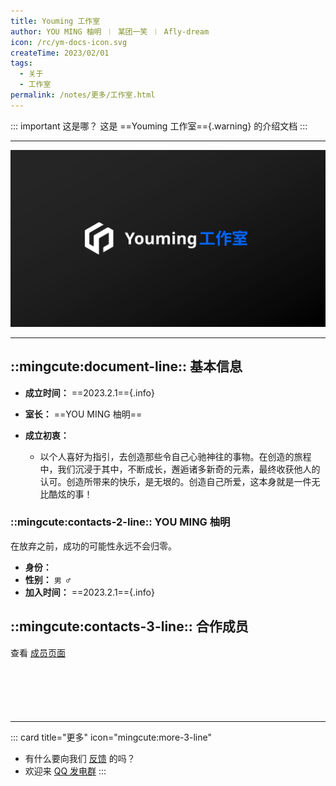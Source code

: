 ```yaml
---
title: Youming 工作室
author: YOU MING 柚明 ︱ 某团一笑 ︱ Afly-dream
icon: /rc/ym-docs-icon.svg
createTime: 2023/02/01
tags:
  - 关于
  - 工作室
permalink: /notes/更多/工作室.html
---
```


::: important 这是哪？
这是 ==Youming 工作室=={.warning} 的介绍文档
:::

---

![](/rc/ym-gzs.svg)

<LinkCard title="查看成员页面" icon="mingcute:contacts-3-line" href="/friends/" />

---

## ::mingcute:document-line:: 基本信息

- **成立时间：** ==2023.2.1=={.info}
- **室长：** ==YOU MING 柚明==
- **成立初衷：**

  - 以个人喜好为指引，去创造那些令自己心驰神往的事物。在创造的旅程中，我们沉浸于其中，不断成长，邂逅诸多新奇的元素，最终收获他人的认可。创造所带来的快乐，是无垠的。创造自己所爱，这本身就是一件无比酷炫的事！

### ::mingcute:contacts-2-line:: YOU MING 柚明

<Card title="YOU MING 柚明" icon="/rc/ym-ys.png">
  在放弃之前，成功的可能性永远不会归零。
</Card>

<CardGrid>
  <LinkCard title="哔哩哔哩" icon="mingcute:bilibili-fill" href="https://space.bilibili.com/1337092956" />
  <LinkCard title="Github" icon="mingcute:github-fill" href="https://github.com/YOU-MING-6" />
  <LinkCard title="社交链接页" icon="mingcute:link-2-line" href="/链接" />
</CardGrid>

- **身份：** <Badge text="工作室室长" type="warning" />
- **性别：** `男 ♂`
- **加入时间：** ==2023.2.1=={.info}

## ::mingcute:contacts-3-line:: 合作成员

查看 [成员页面](/friends/)

<p style="margin-top: 100px"></p>

---

::: card title="更多" icon="mingcute:more-3-line"
- 有什么要向我们 [反馈](/notes/反馈中心/) 的吗？
- 欢迎来 [QQ 发电群](/链接.html#qq-群)
:::